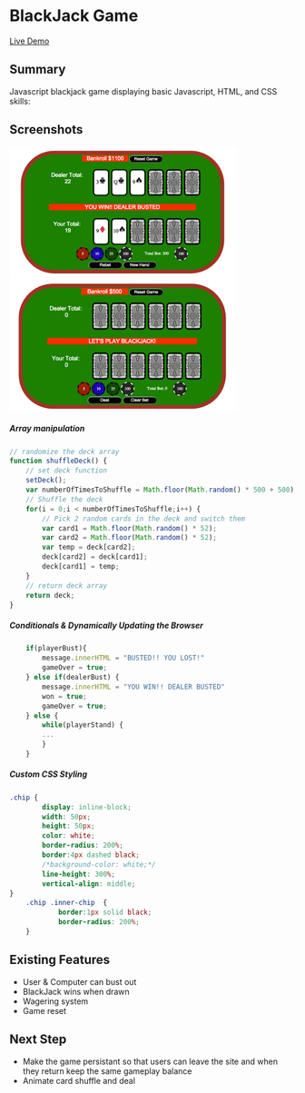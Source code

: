 # BlackJack Game
[Live Demo](www.wkwyatt.com/blackjack)

## Summary
Javascript blackjack game displaying basic Javascript, HTML, and CSS skills:

## Screenshots
![](https://github.com/wkwyatt/blackjack-day3/blob/gh-readme/gh-readme/game.png)
![](https://github.com/wkwyatt/blackjack-day3/blob/gh-readme/gh-readme/main.png)

##### Array manipulation
```javascript
// randomize the deck array
function shuffleDeck() {
	// set deck function
	setDeck();
	var numberOfTimesToShuffle = Math.floor(Math.random() * 500 + 500);
	// Shuffle the deck
	for(i = 0;i < numberOfTimesToShuffle;i++) {
		// Pick 2 random cards in the deck and switch them
		var card1 = Math.floor(Math.random() * 52);
		var card2 = Math.floor(Math.random() * 52);
		var temp = deck[card2];
		deck[card2] = deck[card1];
		deck[card1] = temp;
	}	
	// return deck array
	return deck;
}
```

##### Conditionals & Dynamically Updating the Browser
```javascript
	if(playerBust){
		message.innerHTML = "BUSTED!! YOU LOST!"
		gameOver = true;
	} else if(dealerBust) {
		message.innerHTML = "YOU WIN!! DEALER BUSTED"
		won = true;
		gameOver = true;
	} else {
		while(playerStand) {
		...
		}
	}
```

##### Custom CSS Styling
```css
.chip {
		display: inline-block;
		width: 50px;
		height: 50px;
		color: white;
		border-radius: 200%;
		border:4px dashed black;
		/*background-color: white;*/
		line-height: 300%;
		vertical-align: middle;
}	
	.chip .inner-chip  {
			border:1px solid black;
			border-radius: 200%;
	}
```

## Existing Features
* User & Computer can bust out
* BlackJack wins when drawn
* Wagering system
* Game reset 

## Next Step
* Make the game persistant so that users can leave the site and when they return keep the same gameplay balance
* Animate card shuffle and deal


